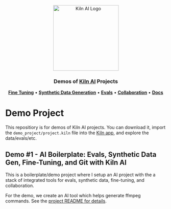 <p align="center">
    <a href="https://getkiln.ai">
        <picture>
            <img width="205" alt="Kiln AI Logo" src="https://github.com/user-attachments/assets/5fbcbdf7-1feb-45c9-bd73-99a46dd0a47f">
        </picture>
    </a>
</p>
<h3 align="center">
    Demos of <a href="https://getkiln.ai">Kiln AI</a> Projects
</h3>

<p align="center">
  <a href="https://docs.getkiln.ai/docs/fine-tuning-guide"><strong>Fine Tuning</strong></a> •
  <a href="https://docs.getkiln.ai/docs/synthetic-data-generation"><strong>Synthetic Data Generation</strong></a> • 
  <a href="https://docs.getkiln.ai/docs/evaluations"><strong>Evals</strong></a> • 
  <a href="https://docs.getkiln.ai/docs/collaboration"><strong>Collaboration</strong></a> • 
  <a href="https://docs.getkiln.ai"><strong>Docs</strong></a>
</p>

# Demo Project

This repositiory is for demos of Kiln AI projects. You can download it, import the `demo_project/project.kiln` file into the [Kiln app](https://getkiln.ai/download), and explore the data/evals/etc.

## Demo #1 - AI Boilerplate: Evals, Synthetic Data Gen, Fine-Tuning, and Git with Kiln AI

This is a boilerplate/demo project where I setup an AI project with the a stack of integrated tools for evals, synthetic data, fine-tuning, and collaboration.

For the demo, we create an AI tool which helps generate ffmpeg commands. See the [project README for details](/end_to_end_project_demo/README.md).
